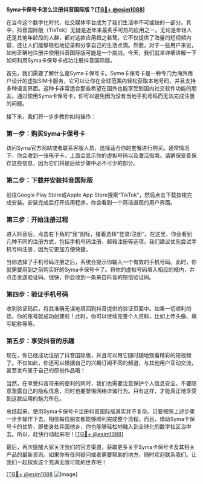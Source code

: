 **Syma卡保号卡怎么注册抖音国际版？[[TG💪+ @esim1088](https://t.me/s/esim1088)]**

在当今这个数字化时代，社交媒体平台成为了我们生活中不可或缺的一部分。其中，抖音国际版（TikTok）无疑是近年来最炙手可热的应用之一。无论是年轻人还是其他年龄段的人群，都对这款应用趋之若鹜。它不仅提供了海量的短视频内容，还让人们能够轻松地记录和分享自己的生活点滴。然而，对于一些用户来说，如何正确地注册并使用抖音国际版可能是一个挑战。今天，我们就来详细讲解一下如何利用Syma卡保号卡成功注册抖音国际版。

首先，我们需要了解什么是Syma卡保号卡。Syma卡保号卡是一种专门为海外用户设计的虚拟SIM卡服务，它可以让你在全球范围内轻松获取本地号码，并且支持多种语言界面。这种卡非常适合那些希望在国外也能享受到国内社交软件功能的朋友。通过使用Syma卡保号卡，你可以避免因为没有当地手机号码而无法完成注册的问题。

接下来，我们将一步步教你如何操作：

### 第一步：购买Syma卡保号卡
访问Syma官方网站或者联系客服人员，选择适合你的套餐进行购买。通常情况下，你会收到一张电子卡，上面会显示你的虚拟号码以及激活指南。请确保妥善保存这些信息，因为它们将是后续步骤中必不可少的部分。

### 第二步：下载并安装抖音国际版
前往Google Play Store或Apple App Store搜索“TikTok”，然后点击下载按钮完成安装。安装完成后打开应用程序，你会看到一个简洁直观的用户界面。

### 第三步：开始注册过程
进入抖音后，点击右下角的“我”图标，接着选择“登录/注册”。在这里，你会看到几种不同的注册方式，包括手机号码注册、邮箱注册等选项。我们建议优先尝试手机号码注册，因为它更加方便快捷。

当你选择了手机号码注册之后，系统会提示你输入一个有效的手机号码。此时，你就需要用到之前购买好的Syma卡保号卡了。将你的虚拟号码填入相应的框内，并点击发送验证码。很快，你会收到一条来自抖音的短信验证码。

### 第四步：验证手机号码
收到验证码后，将其准确无误地填回到抖音提供的验证页面中。如果一切顺利的话，你的账号就成功创建啦！此时，你可以继续完善个人资料，比如上传头像、填写昵称等等。

### 第五步：享受抖音的乐趣
现在，你已经成功注册了抖音国际版，并且可以用它随时随地观看精彩的短视频了。不仅如此，你还可以根据自己的兴趣订阅不同的频道，与其他用户互动交流，甚至发布属于自己的原创作品哦！

当然，在享受抖音带来的便利的同时，我们也需要注意保护个人信息安全。不要随意泄露自己的隐私信息，同时也要警惕网络诈骗行为。只有这样，才能真正地享受到这款应用的魅力所在。

总结起来，使用Syma卡保号卡注册抖音国际版其实并不复杂。只要按照上述步骤一步步操作下去，相信每位朋友都能够顺利完成整个流程。而且，借助Syma卡保号卡的优势，即使身处异国他乡，你也能够轻松地融入到全球化的数字社区当中去。所以，赶快行动起来吧！[[TG💪+ @esim1088](https://t.me/s/esim1088)]

最后，再次提醒大家关注我们的官方渠道，获取更多关于Syma卡保号卡及其相关产品的最新资讯。如果你有任何疑问或者需要帮助的地方，随时欢迎联系我们。让我们一起探索这个充满无限可能的世界吧！

[[TG💪+ @esim1088](https://t.me/s/esim1088) ![Image](https://i.postimg.cc/4NQfJmqS/Snipaste-2025-05-13-00-14-12.png)]
